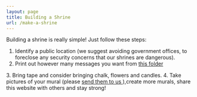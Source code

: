 ```yaml
---
layout: page
title: Building a Shrine
url: /make-a-shrine
---
```


Building a shrine is really simple! Just follow these steps:

1. Identify a public location (we suggest avoiding government offices,
to foreclose any security concerns that our shrines are dangerous).
2. Print out however many messages you want from
<a href="https://drive.google.com/drive/folders/1aRpAN8JHmypNuLKORxiVDTqmN1Rxosm6"
    target="_blank">
    this folder
</a>
3. Bring tape and consider bringing chalk,
 flowers and candles.
4. Take pictures of your mural (please
<a href="/connect"
    target="_blank">
    send them to us
</a>
),create more murals, share this website with others and stay strong!
